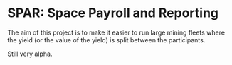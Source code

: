# SPAR: Space Payroll and Reporting

The aim of this project is to make it easier to run large mining fleets where the yield (or the value of the yield) is split between the participants.

Still very alpha.